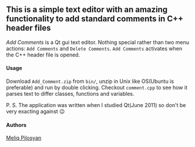 ## This is a simple text editor with an amazing functionality to add standard comments in C++ header files

*Add Comments* is a Qt gui text editor. Nothing special rather than two menu actions: `Add Comments` and `Delete Comments`.  `Add Comments` activates when the C++ header file is opened.

#### Usage
 Download `Add_Comment.zip` from `bin/`, unzip in Unix like OS(Ubuntu is preferable) and run by double clicking.
 Checkout `comment.cpp` to see how it parses text to differ classes, functions and variables.



P. S. The application was written when I studied Qt(June 2011) so don't be very exacting against :wink:


#### Authors
[Meliq Pilosyan](https://github.com/melopilosyan)
